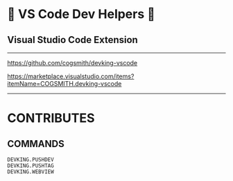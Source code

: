 # 👑 VS Code Dev Helpers 👑
## Visual Studio Code Extension

---

https://github.com/cogsmith/devking-vscode

https://marketplace.visualstudio.com/items?itemName=COGSMITH.devking-vscode

---

# CONTRIBUTES

## COMMANDS
    DEVKING.PUSHDEV
    DEVKING.PUSHTAG
    DEVKING.WEBVIEW

